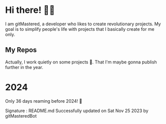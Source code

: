 
# Hi there! 🙋‍♂️
I am gitMastered, a developer who likes to create revolutionary projects.
My goal is to simplify people's life with projects that I basically create for me only.

## My Repos
Actually, I work quietly on some projects 👀. That I'm maybe gonna publish further in the year.

# 2024
Only 36 days reaming before 2024! 🙌

Signature : README.md Successfully updated on Sat Nov 25 2023 by gitMasteredBot

